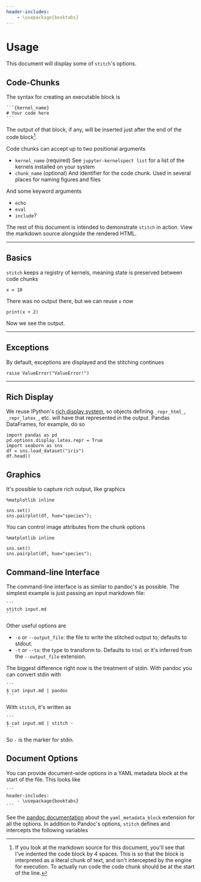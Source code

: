 ```yaml
---
header-includes:
    - \usepackage{booktabs}
---
```

# Usage

This document will display some of `stitch`'s options.


## Code-Chunks

The syntax for creating an executable block is

    ```{kernel_name}
    # Your code here
    ```

The output of that block, if any, will be inserted just after the end of the
code block[^literal_code].

Code chunks can accept up to two positional arguments

- `kernel_name` (required)
  See `jupyter-kernelspect list` for a list of the kernels installed on your system
- `chunk_name` (optional)
  And identifier for the code chunk. Used in several places for naming figures and files

And some keyword arguments

- `echo`
- `eval`
- `include`?

The rest of this document is intended to demonstrate `stitch` in action.
View the markdown source alongside the rendered HTML.

---

## Basics

`stitch` keeps a registry of kernels, meaning state is preserved between
code chunks

```{python}
x = 10
```


There was no output there, but we can reuse `x` now

```{python}
print(x + 2)
```

Now we see the output.

---

## Exceptions

By default, exceptions are displayed and the stitching continues

```{python}
raise ValueError("ValueError!")
```

---

## Rich Display

We reuse IPython's [rich display system](http://ipython.readthedocs.io/en/stable/config/integrating.html),
so objects defining `_repr_html_`, `_repr_latex_`, etc. will have that
represented in the output.
Pandas DataFrames, for example, do so

```{python}
import pandas as pd
pd.options.display.latex.repr = True
import seaborn as sns
df = sns.load_dataset("iris")
df.head()
```


## Graphics

It's possible to capture rich output, like graphics


```{python}
%matplotlib inline

sns.set()
sns.pairplot(df, hue="species");
```

You can control image attributes from the chunk options

```{python, width=80, height=80px}
%matplotlib inline

sns.set()
sns.pairplot(df, hue="species");
```


[^literal_code]: If you look at the markdown source for this document,
you'll see that I've indented the code block by 4 spaces. This is so that
the block is interpreted as a literal chunk of text, and isn't intercepted
by the engine for execution. To actually run code the code chunk should be at
the start of the line.

## Command-line Interface

The command-line interface is as similar to pandoc's as possible.
The simplest example is just passing an input markdown file:

    ```
    stitch input.md
    ```


Other useful options are

- `-o` or `--output_file`: the file to write the stitched output to; defaults to stdout.
- `-t` or `--to`: the type to transform to. Defaults to `html` or it's inferred from the `--output_file` extension.

The biggest difference right now is the treatment of stdin.
With pandoc you can convert stdin with

    ```
    $ cat input.md | pandoc
    ```

With `stitch`, it's written as

    ```
    $ cat input.md | stitch -
    ```

So `-` is the marker for stdin.

## Document Options

You can provide document-wide options in a YAML metadata block at the
start of the file.
This looks like

    ```
    header-includes:
        - \usepackage{booktabs}
    ```


See the [pandoc documentation](http://pandoc.org/MANUAL.html) about the `yaml_metadata_block` extension for all the options.
In addition to Pandoc's options, `stitch` defines and intercepts the following
variables
